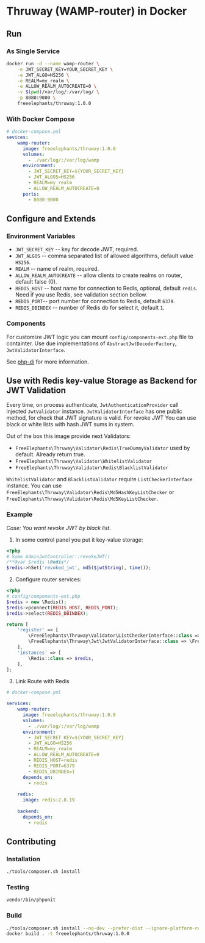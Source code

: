 # Thruway (WAMP-router) in Docker

## Run 

### As Single Service
```bash
docker run -d --name wamp-router \
    -e JWT_SECRET_KEY=YOUR_SECRET_KEY \
    -e JWT_ALGO=HS256 \
    -e REALM=my_realm \
    -e ALLOW_REALM_AUTOCREATE=0 \
    -v $(pwd)/var/log/:/var/log/ \
    -p 8080:9000 \
    freeelephants/thruway:1.0.0
```

### With Docker Compose

```yaml
# docker-compose.yml
sevices:
    wamp-router:
      image: freeelephants/thruway:1.0.0 
      volumes:
        - ./var/log/:/var/log/wamp
      environment:
        - JWT_SECRET_KEY=${YOUR_SECRET_KEY}
        - JWT_ALGOS=HS256
        - REALM=my_realm
        - ALLOW_REALM_AUTOCREATE=0
      ports:
        - 8080:9000
```

## Configure and Extends

### Environment Variables
- `JWT_SECRET_KEY` -- key for decode JWT, required.
- `JWT_ALGOS` -- comma separated list of allowed algorithms, default value `HS256`.
- `REALM` -- name of realm, required. 
- `ALLOW_REALM_AUTOCREATE` -- allow clients to create realms on router, default false (0). 
- `REDIS_HOST` -- host name for connection to Redis, optional, default `redis`. Need if you use Redis, see validation section bellow. 
- `REDIS_PORT`-- port number for connection to Redis, default `6379`. 
- `REDIS_DBINDEX` -- number of Redis db for select it, default `1`.  

### Components

For customize JWT logic you can mount `config/components-ext.php` file to containter. Use due implementations of `AbstractJwtDecoderFactory`, `JwtValidatorInterface`. 
 
See [php-di](https://github.com/FreeElephants/php-di) for more information. 

## Use with Redis key-value Storage as Backend for JWT Validation
  
Every time, on process authenticate, `JwtAuthenticationProvider` call injected `JwtValidator` instance. `JwtValidatorInterface` has one public method, for check that JWT signature is valid. 
For revoke JWT You can use black or white lists with hash JWT sums in system.  

Out of the box this image provide next Validators:
- `FreeElephants\Thruway\Validator\Redis\TrueDummyValidator` used by default. Already return true. 
- `FreeElephants\Thruway\Validator\WhitelistValidator`
- `FreeElephants\Thruway\Validator\Redis\BlacklistValidator`

`WhitelistValidator` and `BlacklistValidator` require `ListCheckerInterface` instance. You can use `FreeElephants\Thruway\Validator\Redis\Md5HashKeyListChecker` or `FreeElephants\Thruway\Validator\Redis\Md5KeyListChecker`. 

### Example

_Case: You want revoke JWT by black list._ 

1. In some control panel you put it key-value storage: 
```php
<?php 
# Some AdminJwtController::revokeJWT()
/**@var $redis \Redis*/
$redis->hSet('revoked_jwt', md5($jwtString), time());
``` 

2. Configure router services:
```php
<?php
# config/components-ext.php
$redis = new \Redis();
$redis->pconnect(REDIS_HOST, REDIS_PORT);
$redis->select(REDIS_DBINDEX);

return [
    'register' => [
        \FreeElephants\Thruway\Validator\ListCheckerInterface::class => \FreeElephants\Thruway\Validator\Redis\Md5HashKeyListChecker::class,
        \FreeElephants\Thruway\Jwt\JwtValidatorInterface::class => \FreeElephants\Thruway\Validator\BlacklistValidator::class
    ],
    'instances' => [
        \Redis::class => $redis,
    ],
];
```

3. Link Route with Redis
```yaml
# docker-compose.yml

services: 
    wamp-router:
      image: freeelephants/thruway:1.0.0 
      volumes:
        - ./var/log/:/var/log/wamp
      environment:
        - JWT_SECRET_KEY=${YOUR_SECRET_KEY}
        - JWT_ALGO=HS256
        - REALM=my_realm
        - ALLOW_REALM_AUTOCREATE=0
        - REDIS_HOST=redis
        - REDIS_PORT=6379
        - REDIS_DBINDEX=1
      depends_on:
        - redis
    
    redis:
      image: redis:2.8.19
    
    backend:
      depends_on:
        - redis    

```


## Contributing

### Installation

```bash
./tools/composer.sh install 
```

### Testing
```bash
vendor/bin/phpunit
```

### Build
```bash
./tools/composer.sh install --no-dev --prefer-dist --ignore-platform-reqs
docker build . -t freeelephants/thruway:1.0.0 
```
